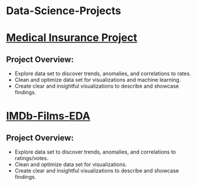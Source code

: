 # Data-Science-Projects

# [Medical Insurance Project](https://github.com/CoreyArr/Medical-Insurance-Project)

## Project Overview:

- Explore data set to discover trends, anomalies, and correlations to rates.
- Clean and optimize data set for visualizations and machine learning.
- Create clear and insightful visualizations to describe and showcase findings.

# [IMDb-Films-EDA](https://github.com/CoreyArr/IMDb-Films-EDA)

## Project Overview:

- Explore data set to discover trends, anomalies, and correlations to ratings/votes.
- Clean and optimize data set for visualizations.
- Create clear and insightful visualizations to describe and showcase findings.
